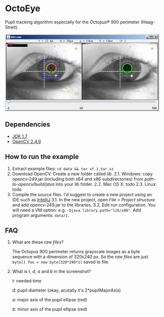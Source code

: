 OctoEye
=======

Pupil tracking algorithm especially for the Octopus® 900 perimeter (Haag-Streit).

![Screenshot](screenshot.png "Screenshot")



Dependencies
------------

* [JDK 1.7](http://www.oracle.com/technetwork/java/javase/downloads/jdk7-downloads-1880260.html)
* [OpenCV 2.4.9](http://opencv.org/)



How to run the example
----------------------

1. Extract example files: `cd data && tar xf 1.tar.xz`
2. Download OpenCV. Create a new folder called *lib*.
2.1. Windows: copy opencv-249.jar (including both x64 and x86 subdirectories) from *path-to-opencv/build/java* into your *lib* folder.
2.2. Mac OS X: todo
2.3. Linux: todo
3. Compile the source files. I'd suggest to create a new project using an IDE such as [IntelliJ](https://www.jetbrains.com/idea/)
3.1. In the new project, open *File > Project structure* and add opencv-249.jar to the libraries.
3.2. Edit run configuration. You will need a VM option: e.g. `-Djava.library.path="lib/x86"`. Add program arguments: `data/1`.



FAQ
---

1. What are these *raw files*?

   The Octopus 900 perimeter returns grayscale images as a byte sequence with a dimension of 320x240 px. So the *raw files* are just `byte[] foo = new byte[320*240*1]` saved to file.

2. What is *t*, *d*, *a* and *b* in the screenshot?

   *t*: needed time

    *d*: pupil diameter (okay, acutally it's 2*pupilMajorAxis)

    *a*: major axis of the pupil ellipse (red)

    *b*: minor axis of the pupil ellipse (red)




